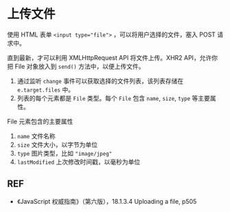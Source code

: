# 上传文件

使用 HTML 表单 `<input type="file">` ，可以将用户选择的文件，塞入 POST 请求中。

直到最新，才可以利用 XMLHttpRequest API 将文件上传。XHR2 API，允许你把 File 对象放入到 `send()` 方法中，以便上传文件。

1. 通过监听 `change` 事件可以获取选择的文件列表，该列表存储在 `e.target.files` 中。
2. 列表的每个元素都是 `File` 类型。每个 `File` 包含 `name`, `size`, `type` 等主要属性。

File 元素包含的主要属性

1. `name` 文件名称
2. `size` 文件大小，以字节为单位
3. `type` 图片类型，比如 `"image/jpeg"`
4. `lastModified` 上次修改时间戳，以毫秒为单位

## REF

- 《JavaScript 权威指南》（第六版），18.1.3.4 Uploading a file, p505